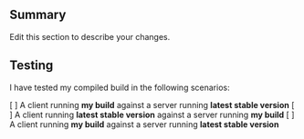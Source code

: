 ## Summary

Edit this section to describe your changes.

## Testing

I have tested my compiled build in the following scenarios:

[ ] A client running **my build** against a server running **latest stable version**
[ ] A client running **latest stable version** against a server running **my build**
[ ] A client running **my build** against a server running **latest stable version**